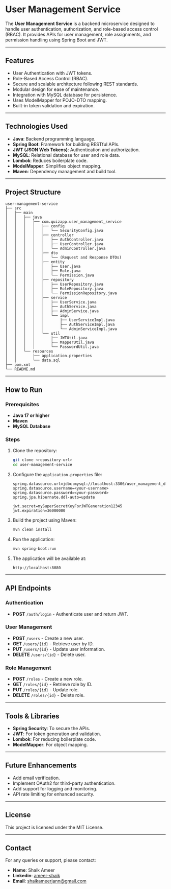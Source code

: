 # User Management Service

The **User Management Service** is a backend microservice designed to handle user authentication, authorization, and role-based access control (RBAC). It provides APIs for user management, role assignments, and permission handling using Spring Boot and JWT.

---

## Features

- User Authentication with JWT tokens.
- Role-Based Access Control (RBAC).
- Secure and scalable architecture following REST standards.
- Modular design for ease of maintenance.
- Integration with MySQL database for persistence.
- Uses ModelMapper for POJO-DTO mapping.
- Built-in token validation and expiration.

---

## Technologies Used

- **Java**: Backend programming language.
- **Spring Boot**: Framework for building RESTful APIs.
- **JWT (JSON Web Tokens)**: Authentication and authorization.
- **MySQL**: Relational database for user and role data.
- **Lombok**: Reduces boilerplate code.
- **ModelMapper**: Simplifies object mapping.
- **Maven**: Dependency management and build tool.

---

## Project Structure

```
user-management-service
├── src
│   ├── main
│   │   ├── java
│   │   │   ├── com.quizapp.user_management_service
│   │   │   │   ├── config
│   │   │   │   │   └── SecurityConfig.java
│   │   │   │   ├── controller
│   │   │   │   │   ├── AuthController.java
│   │   │   │   │   ├── UserController.java
│   │   │   │   │   └── AdminController.java
│   │   │   │   ├── dto
│   │   │   │   │   └── (Request and Response DTOs)
│   │   │   │   ├── entity
│   │   │   │   │   ├── User.java
│   │   │   │   │   ├── Role.java
│   │   │   │   │   └── Permission.java
│   │   │   │   ├── repository
│   │   │   │   │   ├── UserRepository.java
│   │   │   │   │   ├── RoleRepository.java
│   │   │   │   │   └── PermissionRepository.java
│   │   │   │   ├── service
│   │   │   │   │   ├── UserService.java
│   │   │   │   │   ├── AuthService.java
│   │   │   │   │   ├── AdminService.java
│   │   │   │   │   └── impl
│   │   │   │   │       ├── UserServiceImpl.java
│   │   │   │   │       ├── AuthServiceImpl.java
│   │   │   │   │       └── AdminServiceImpl.java
│   │   │   │   └── util
│   │   │   │       ├── JWTUtil.java
│   │   │   │       ├── MapperUtil.java
│   │   │   │       └── PasswordUtil.java
│   │   └── resources
│   │       ├── application.properties
│   │       └── data.sql
├── pom.xml
└── README.md
```

---

## How to Run

### Prerequisites

- **Java 17 or higher**
- **Maven**
- **MySQL Database**

### Steps

1. Clone the repository:
   ```bash
   git clone <repository-url>
   cd user-management-service
   ```

2. Configure the `application.properties` file:
   ```properties
   spring.datasource.url=jdbc:mysql://localhost:3306/user_management_db
   spring.datasource.username=<your-username>
   spring.datasource.password=<your-password>
   spring.jpa.hibernate.ddl-auto=update

   jwt.secret=mySuperSecretKeyForJWTGeneration12345
   jwt.expiration=36000000
   ```

3. Build the project using Maven:
   ```bash
   mvn clean install
   ```

4. Run the application:
   ```bash
   mvn spring-boot:run
   ```

5. The application will be available at:
   ```
   http://localhost:8080
   ```

---

## API Endpoints

### Authentication

- **POST** `/auth/login` - Authenticate user and return JWT.

### User Management

- **POST** `/users` - Create a new user.
- **GET** `/users/{id}` - Retrieve user by ID.
- **PUT** `/users/{id}` - Update user information.
- **DELETE** `/users/{id}` - Delete user.

### Role Management

- **POST** `/roles` - Create a new role.
- **GET** `/roles/{id}` - Retrieve role by ID.
- **PUT** `/roles/{id}` - Update role.
- **DELETE** `/roles/{id}` - Delete role.

---

## Tools & Libraries

- **Spring Security**: To secure the APIs.
- **JWT**: For token generation and validation.
- **Lombok**: For reducing boilerplate code.
- **ModelMapper**: For object mapping.

---

## Future Enhancements

- Add email verification.
- Implement OAuth2 for third-party authentication.
- Add support for logging and monitoring.
- API rate limiting for enhanced security.

---

## License

This project is licensed under the MIT License.

---

## Contact

For any queries or support, please contact:

- **Name**: Shaik Ameer
- **Linkedin**: [ameer-shaik](https://www.linkedin.com/in/ameer-shaikk/)
- **Email**: [shaikameerjann@gmail.com](shaikameerjann@gmail.com)
